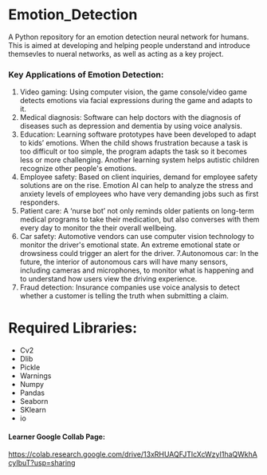# Emotion_Detection
A Python repository for an emotion detection neural network for humans. This is aimed at developing and helping people understand and introduce themsevles to nueral networks, as well as acting as a key project. 

### Key Applications of Emotion Detection: 
1. Video gaming: Using computer vision, the game console/video game detects emotions via facial expressions during the game and adapts to it.
2. Medical diagnosis: Software can help doctors with the diagnosis of diseases such as depression and dementia by using voice analysis.
3. Education: Learning software prototypes have been developed to adapt to kids’ emotions. When the child shows frustration because a task is too difficult or too simple, the program adapts the task so it becomes less or more challenging. Another learning system helps autistic children recognize other people's emotions.
4. Employee safety: Based on client inquiries, demand for employee safety solutions are on the rise. Emotion AI can help to analyze the stress and anxiety levels of employees who have very demanding jobs such as first responders.
5. Patient care: A ‘nurse bot’ not only reminds older patients on long-term medical programs to take their medication, but also converses with them every day to monitor the their overall wellbeing.
6. Car safety: Automotive vendors can use computer vision technology to monitor the driver's emotional state. An extreme emotional state or drowsiness could trigger an alert for the driver.
7.Autonomous car: In the future, the interior of autonomous cars will have many sensors, including cameras and microphones, to monitor what is happening and to understand how users view the driving experience.
8. Fraud detection: Insurance companies use voice analysis to detect whether a customer is telling the truth when submitting a claim.


# Required Libraries: 

- Cv2
- Dlib
- Pickle
- Warnings
- Numpy
- Pandas
- Seaborn
- SKlearn
- io

#### Learner Google Collab Page: 
https://colab.research.google.com/drive/13xRHUAQFJTlcXcWzyI1haQWkhAcyIbuT?usp=sharing


